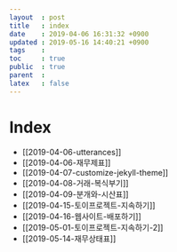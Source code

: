 ```yaml
---
layout  : post
title   : index 
date    : 2019-04-06 16:31:32 +0900
updated : 2019-05-16 14:40:21 +0900
tags    : 
toc     : true
public  : true
parent  : 
latex   : false
---
```


# Index
- [[2019-04-06-utterances]]
- [[2019-04-06-재무제표]]
- [[2019-04-07-customize-jekyll-theme]]
- [[2019-04-08-거래-복식부기]]
- [[2019-04-09-분개와-시산표]]
- [[2019-04-15-토이프로젝트-지속하기]]
- [[2019-04-16-웹사이트-배포하기]]
- [[2019-05-01-토이프로젝트-지속하기-2]]
- [[2019-05-14-재무상태표]]
